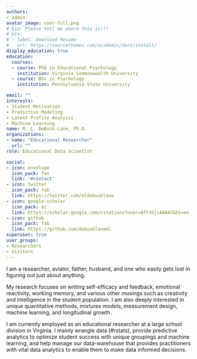 ```yaml
---
authors:
- admin
avatar_image: user-full.png
# bio: Please tell me where this is!!!
# btn:
# - label: Download Resume
#   url: https://sourcethemes.com/academic/docs/install/
display_education: true
education:
  courses:
  - course: PhD in Educational Psychology
    institution: Virginia Commonwealth University
  - course: BSc in Psychology
    institution: Pennsylvania State University

email: ""
interests:
- Student Motivation
- Predictive Modeling
- Latent Profile Analysis
- Machine Learning
name: M. L. DeBusk-Lane, Ph.D.
organizations:
- name: "Educational Researcher"
  url: ""
role: Educational Data Scientist

social:
- icon: envelope
  icon_pack: fas
  link: '#contact'
- icon: twitter
  icon_pack: fab
  link: https://twitter.com/mldebusklane
- icon: google-scholar
  icon_pack: ai
  link: https://scholar.google.com/citations?user=QflYOjsAAAAJ&hl=en
- icon: github
  icon_pack: fab
  link: https://github.com/debusklaneml
superuser: true
user_groups:
- Researchers
- Visitors
---
```


I am a researcher, aviator, father, husband, and one who easily gets lost in figuring out just about anything.

My research focuses on writing self-efficacy and feedback, emotional reactivity, working memory, and various other musings such as creativity and intelligence in the student population. I am also deeply interested in unique quantitative methods, mixtures models, measurement design, machine learning, and longitudinal growth.

I am currently employed as an educational researcher at a large school division in Virginia. I mainly wrangle data (#rstats), provide predictive analytics to optimize student success with unique groupings and machine learning, and help manage our data-warehouse that provides practitioners with vital data analytics to enable them to make data informed decisions.

